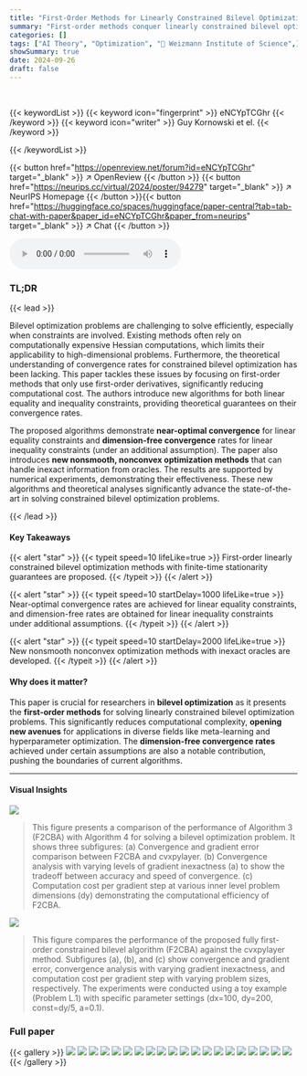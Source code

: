 ```yaml
---
title: "First-Order Methods for Linearly Constrained Bilevel Optimization"
summary: "First-order methods conquer linearly constrained bilevel optimization, achieving near-optimal convergence rates and enhancing high-dimensional applicability."
categories: []
tags: ["AI Theory", "Optimization", "🏢 Weizmann Institute of Science",]
showSummary: true
date: 2024-09-26
draft: false
---
```


<br>

{{< keywordList >}}
{{< keyword icon="fingerprint" >}} eNCYpTCGhr {{< /keyword >}}
{{< keyword icon="writer" >}} Guy Kornowski et el. {{< /keyword >}}
 
{{< /keywordList >}}

{{< button href="https://openreview.net/forum?id=eNCYpTCGhr" target="_blank" >}}
↗ OpenReview
{{< /button >}}
{{< button href="https://neurips.cc/virtual/2024/poster/94279" target="_blank" >}}
↗ NeurIPS Homepage
{{< /button >}}{{< button href="https://huggingface.co/spaces/huggingface/paper-central?tab=tab-chat-with-paper&paper_id=eNCYpTCGhr&paper_from=neurips" target="_blank" >}}
↗ Chat
{{< /button >}}



<audio controls>
    <source src="https://ai-paper-reviewer.com/eNCYpTCGhr/podcast.wav" type="audio/wav">
    Your browser does not support the audio element.
</audio>


### TL;DR


{{< lead >}}

Bilevel optimization problems are challenging to solve efficiently, especially when constraints are involved.  Existing methods often rely on computationally expensive Hessian computations, which limits their applicability to high-dimensional problems.  Furthermore, the theoretical understanding of convergence rates for constrained bilevel optimization has been lacking. This paper tackles these issues by focusing on first-order methods that only use first-order derivatives, significantly reducing computational cost.  The authors introduce new algorithms for both linear equality and inequality constraints, providing theoretical guarantees on their convergence rates. 

The proposed algorithms demonstrate **near-optimal convergence** for linear equality constraints and **dimension-free convergence** rates for linear inequality constraints (under an additional assumption).  The paper also introduces **new nonsmooth, nonconvex optimization methods** that can handle inexact information from oracles. The results are supported by numerical experiments, demonstrating their effectiveness. These new algorithms and theoretical analyses significantly advance the state-of-the-art in solving constrained bilevel optimization problems.

{{< /lead >}}


#### Key Takeaways

{{< alert "star" >}}
{{< typeit speed=10 lifeLike=true >}} First-order linearly constrained bilevel optimization methods with finite-time stationarity guarantees are proposed. {{< /typeit >}}
{{< /alert >}}

{{< alert "star" >}}
{{< typeit speed=10 startDelay=1000 lifeLike=true >}} Near-optimal convergence rates are achieved for linear equality constraints, and dimension-free rates are obtained for linear inequality constraints under additional assumptions. {{< /typeit >}}
{{< /alert >}}

{{< alert "star" >}}
{{< typeit speed=10 startDelay=2000 lifeLike=true >}} New nonsmooth nonconvex optimization methods with inexact oracles are developed. {{< /typeit >}}
{{< /alert >}}

#### Why does it matter?
This paper is crucial for researchers in **bilevel optimization** as it presents the **first-order methods** for solving linearly constrained bilevel optimization problems.  This significantly reduces computational complexity, **opening new avenues** for applications in diverse fields like meta-learning and hyperparameter optimization. The **dimension-free convergence rates** achieved under certain assumptions are also a notable contribution, pushing the boundaries of current algorithms. 

------
#### Visual Insights



![](https://ai-paper-reviewer.com/eNCYpTCGhr/figures_9_1.jpg)

> This figure presents a comparison of the performance of Algorithm 3 (F2CBA) with Algorithm 4 for solving a bilevel optimization problem.  It shows three subfigures:  (a) Convergence and gradient error comparison between F2CBA and cvxpylayer. (b) Convergence analysis with varying levels of gradient inexactness (a) to show the tradeoff between accuracy and speed of convergence. (c) Computation cost per gradient step at various inner level problem dimensions (dy) demonstrating the computational efficiency of F2CBA.





![](https://ai-paper-reviewer.com/eNCYpTCGhr/tables_27_1.jpg)

> This figure compares the performance of the proposed fully first-order constrained bilevel algorithm (F2CBA) against the cvxpylayer method.  Subfigures (a), (b), and (c) show convergence and gradient error, convergence analysis with varying gradient inexactness, and computation cost per gradient step with varying problem sizes, respectively.  The experiments were conducted using a toy example (Problem L.1) with specific parameter settings (dx=100, dy=200, const=dy/5, a=0.1).





### Full paper

{{< gallery >}}
<img src="https://ai-paper-reviewer.com/eNCYpTCGhr/1.png" class="grid-w50 md:grid-w33 xl:grid-w25" />
<img src="https://ai-paper-reviewer.com/eNCYpTCGhr/2.png" class="grid-w50 md:grid-w33 xl:grid-w25" />
<img src="https://ai-paper-reviewer.com/eNCYpTCGhr/3.png" class="grid-w50 md:grid-w33 xl:grid-w25" />
<img src="https://ai-paper-reviewer.com/eNCYpTCGhr/4.png" class="grid-w50 md:grid-w33 xl:grid-w25" />
<img src="https://ai-paper-reviewer.com/eNCYpTCGhr/5.png" class="grid-w50 md:grid-w33 xl:grid-w25" />
<img src="https://ai-paper-reviewer.com/eNCYpTCGhr/6.png" class="grid-w50 md:grid-w33 xl:grid-w25" />
<img src="https://ai-paper-reviewer.com/eNCYpTCGhr/7.png" class="grid-w50 md:grid-w33 xl:grid-w25" />
<img src="https://ai-paper-reviewer.com/eNCYpTCGhr/8.png" class="grid-w50 md:grid-w33 xl:grid-w25" />
<img src="https://ai-paper-reviewer.com/eNCYpTCGhr/9.png" class="grid-w50 md:grid-w33 xl:grid-w25" />
<img src="https://ai-paper-reviewer.com/eNCYpTCGhr/10.png" class="grid-w50 md:grid-w33 xl:grid-w25" />
<img src="https://ai-paper-reviewer.com/eNCYpTCGhr/11.png" class="grid-w50 md:grid-w33 xl:grid-w25" />
<img src="https://ai-paper-reviewer.com/eNCYpTCGhr/12.png" class="grid-w50 md:grid-w33 xl:grid-w25" />
<img src="https://ai-paper-reviewer.com/eNCYpTCGhr/13.png" class="grid-w50 md:grid-w33 xl:grid-w25" />
<img src="https://ai-paper-reviewer.com/eNCYpTCGhr/14.png" class="grid-w50 md:grid-w33 xl:grid-w25" />
<img src="https://ai-paper-reviewer.com/eNCYpTCGhr/15.png" class="grid-w50 md:grid-w33 xl:grid-w25" />
<img src="https://ai-paper-reviewer.com/eNCYpTCGhr/16.png" class="grid-w50 md:grid-w33 xl:grid-w25" />
<img src="https://ai-paper-reviewer.com/eNCYpTCGhr/17.png" class="grid-w50 md:grid-w33 xl:grid-w25" />
<img src="https://ai-paper-reviewer.com/eNCYpTCGhr/18.png" class="grid-w50 md:grid-w33 xl:grid-w25" />
<img src="https://ai-paper-reviewer.com/eNCYpTCGhr/19.png" class="grid-w50 md:grid-w33 xl:grid-w25" />
<img src="https://ai-paper-reviewer.com/eNCYpTCGhr/20.png" class="grid-w50 md:grid-w33 xl:grid-w25" />
{{< /gallery >}}